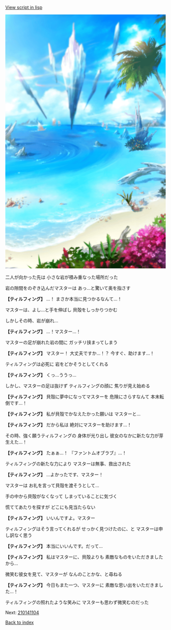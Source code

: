 [View script in lisp](../scripts/210141103.txt)

![sea_beach_day.png](../images/backgrounds/sea_beach_day.png)

二人が向かった先は
小さな岩が積み重なった場所だった

岩の隙間をのぞき込んだマスターは
あっ…と驚いて奥を指さす

**【ティルフィング】**
…！
まさか本当に見つかるなんて…！

マスターは、よし…と手を伸ばし
貝殻をしっかりつかむ

しかしその時、岩が崩れ…

**【ティルフィング】**
…！マスター…！

マスターの足が崩れた岩の間に
ガッチリ挟まってしまう

**【ティルフィング】**
マスター！
大丈夫ですか…！？
今すぐ、助けます…！

ティルフィングは必死に
岩をどかそうとしてくれる

**【ティルフィング】**
くっ…ううっ…

しかし、マスターの足は抜けず
ティルフィングの顔に
焦りが見え始める

**【ティルフィング】**
貝殻に夢中になってマスターを
危険にさらすなんて
本末転倒です…！

**【ティルフィング】**
私が貝殻でかなえたかった願いは
マスターと…

**【ティルフィング】**
だから私は
絶対にマスターを助けます…！

その時、強く願うティルフィングの
身体が光り出し
彼女のなかに新たな力が芽生えた…！

**【ティルフィング】**
たぁぁ…！
『ファントムオブラブ』…！

ティルフィングの新たな力により
マスターは無事、救出された

**【ティルフィング】**
…よかったです、マスター！

マスターは
お礼を言って貝殻を渡そうとして…

手の中から貝殻がなくなって
しまっていることに気づく

慌ててあたりを探すが
どこにも見当たらない

**【ティルフィング】**
いいんですよ。マスター

ティルフィングはそう言ってくれるが
せっかく見つけたのに、と
マスターは申し訳なく思う

**【ティルフィング】**
本当にいいんです。だって…

**【ティルフィング】**
私はマスターに、貝殻よりも
素敵なものをいただきましたから…

微笑む彼女を見て、マスターが
なんのことかな、と尋ねる

**【ティルフィング】**
今日もまた一つ、マスターに
素敵な思い出をいただきました…！

ティルフィングの照れたような笑みに
マスターも思わず微笑むのだった


Next: [210141104](210141104.md)

[Back to index](index.md)
